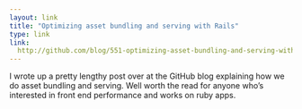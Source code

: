 ```yaml
---
layout: link
title: "Optimizing asset bundling and serving with Rails"
type: link
link:
  http://github.com/blog/551-optimizing-asset-bundling-and-serving-with-rails
---
```


I wrote up a pretty lengthy post over at the GitHub blog explaining how we do asset bundling and serving. Well worth the read for anyone who&rsquo;s interested in front end performance and works on ruby apps.